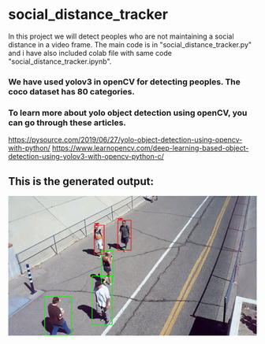 # social_distance_tracker
 In this project we will detect peoples who are not maintaining a social distance in a video frame.
 The main code is in "social_distance_tracker.py" and i have also included colab file with same code "social_distance_tracker.ipynb".
 
 ### We have used yolov3 in openCV for detecting peoples. The coco dataset has 80 categories.
 
 ### To learn more about yolo object detection using openCV, you can go through these articles.
   https://pysource.com/2019/06/27/yolo-object-detection-using-opencv-with-python/
   https://www.learnopencv.com/deep-learning-based-object-detection-using-yolov3-with-opencv-python-c/
       
## This is the generated output:

![pedestrian.gif](data/pedestrians.gif)

